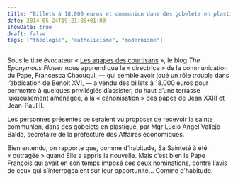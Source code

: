 ```yaml
---
title: "Billets à 18.000 euros et communion dans des gobelets en plastique: les dessous des fausses &laquo;&nbsp;canonisations&nbsp;&raquo;"
date: 2014-05-24T19:21:00+01:00
showDate: true
draft: false
tags: ["théologie", "catholicisme", "modernisme"]
---
```


Sous le titre évocateur &laquo;&nbsp;[Les agapes des courtisans](http://eponymousflower.blogspot.com/2014/05/the-agape-of-courtiers-hosts-in-plastic.html)&nbsp;&raquo;, le blog <em>The Eponymous Flower</em> nous apprend que la &laquo;&nbsp;directrice&nbsp;&raquo; de la communication du Pape, Francesca Chaouqui, — qui semble avoir joué un rôle trouble dans l’abdication de Benoit XVI, — a vendu des billets à 18.000 euros pour permettre à quelques privilégiés d’assister, du haut d’une terrasse luxueusement aménagée, à la &laquo;&nbsp;canonisation&nbsp;&raquo; des papes de Jean XXIII et Jean-Paul II.</p>

Les personnes présentes se seraient vu proposer de recevoir la sainte communion, dans des gobelets en plastique, par Mgr Lucio Angel Vallejo Balda, secrétaire de la préfecture des Affaires économiques.

Bien entendu, on rapporte que, comme d’habitude, Sa Sainteté à été &laquo;&nbsp;outragée&nbsp;&raquo; quand Elle a appris la nouvelle. Mais c’est bien le Pape François qui avait en son temps imposé ces deux nominations, contre l’avis de ceux qui s’interrogeaient sur leur opportunité… Comme d’habitude.